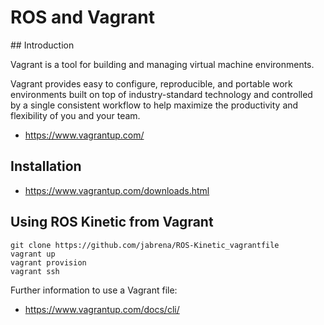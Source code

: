 # ROS and Vagrant

## Introduction

Vagrant is a tool for building and managing virtual machine environments.

Vagrant provides easy to configure, reproducible, and portable work environments
built on top of industry-standard technology and controlled by a single consistent
workflow to help maximize the productivity and flexibility of you and your team.

- https://www.vagrantup.com/

## Installation

- https://www.vagrantup.com/downloads.html

## Using ROS Kinetic from Vagrant

```
git clone https://github.com/jabrena/ROS-Kinetic_vagrantfile
vagrant up
vagrant provision
vagrant ssh
```

Further information to use a Vagrant file:

- https://www.vagrantup.com/docs/cli/
